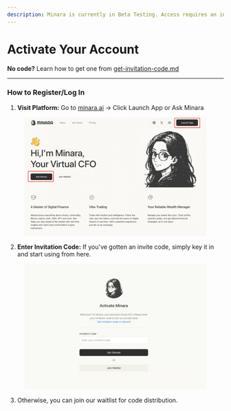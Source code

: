 ```yaml
---
description: Minara is currently in Beta Testing. Access requires an invitation code.
---
```


# Activate Your Account

**No code?** Learn how to get one from [get-invitation-code.md](get-invitation-code.md "mention")

***

### How to Register/Log In

1. **Visit Platform:** Go to [minara.ai](https://minara.ai/) → Click Launch App or Ask Minara

<figure><img src="../../.gitbook/assets/图片 (5).png" alt=""><figcaption></figcaption></figure>

2. **Enter Invitation Code:** If you've gotten an invite code, simply key it in and start using from here.

<div align="center"><figure><img src="../../.gitbook/assets/图片 (4).png" alt=""><figcaption></figcaption></figure></div>

3. Otherwise, you can join our waitlist for code distribution.



